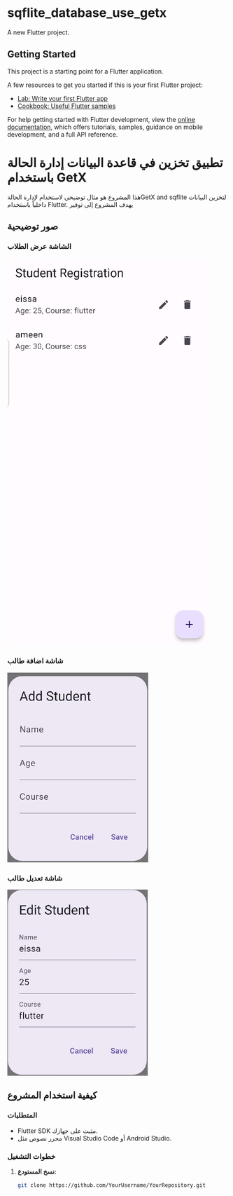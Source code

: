 # sqflite_database_use_getx

A new Flutter project.

## Getting Started

This project is a starting point for a Flutter application.

A few resources to get you started if this is your first Flutter project:

- [Lab: Write your first Flutter app](https://docs.flutter.dev/get-started/codelab)
- [Cookbook: Useful Flutter samples](https://docs.flutter.dev/cookbook)

For help getting started with Flutter development, view the
[online documentation](https://docs.flutter.dev/), which offers tutorials,
samples, guidance on mobile development, and a full API reference.

# تطبيق تخزين في قاعدة البيانات إدارة الحالة باستخدام GetX

هذا المشروع هو مثال توضيحي لاستخدام 
 لإدارة الحالةGetX and sqflite لتخزين البيانات داخلياً باستخدام  Flutter. يهدف المشروع إلى توفير 

## صور توضيحية

### الشاشة عرض الطلاب
![الشاشة عرض الطلاب](assets/images/students_screen.png)

### شاشة اضافة طالب
![شاشة ضافة طالب](assets/images/addstudentScreen.png)

### شاشة تعديل طالب
![شاشة تعديل طالب](assets/images/editScreen.png)

## كيفية استخدام المشروع

### المتطلبات
- Flutter SDK مثبت على جهازك.
- محرر نصوص مثل Visual Studio Code أو Android Studio.

### خطوات التشغيل
1. **نسخ المستودع:**
   ```sh
   git clone https://github.com/YourUsername/YourRepository.git
